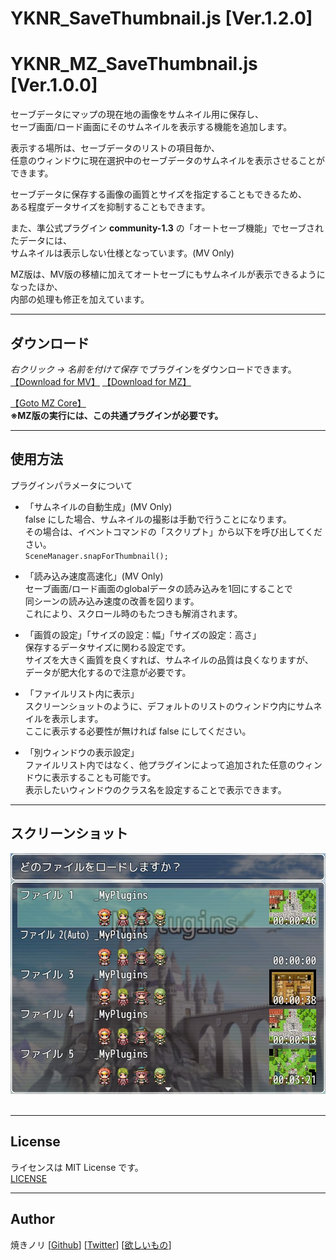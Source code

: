 # YKNR_SaveThumbnail.js [Ver.1.2.0]
# YKNR_MZ_SaveThumbnail.js [Ver.1.0.0]
セーブデータにマップの現在地の画像をサムネイル用に保存し、  
セーブ画面/ロード画面にそのサムネイルを表示する機能を追加します。  

表示する場所は、セーブデータのリストの項目毎か、  
任意のウィンドウに現在選択中のセーブデータのサムネイルを表示させることができます。  

セーブデータに保存する画像の画質とサイズを指定することもできるため、  
ある程度データサイズを抑制することもできます。  

また、準公式プラグイン **community-1.3** の「オートセーブ機能」でセーブされたデータには、  
サムネイルは表示しない仕様となっています。(MV Only)  

MZ版は、MV版の移植に加えてオートセーブにもサムネイルが表示できるようになったほか、  
内部の処理も修正を加えています。  

---

<!-- ここからURL一覧 -->
[LICENSE]: ./LICENSE
[【Download for MV】]: https://raw.githubusercontent.com/Yakinori0424/RPGMakerMVPlugins/master/plugins/YKNR_SaveThumbnail/YKNR_SaveThumbnail.js
[【Download for MZ】]: https://raw.githubusercontent.com/Yakinori0424/RPGMakerMVPlugins/master/plugins/YKNR_SaveThumbnail/YKNR_MZ_SaveThumbnail.js
[【Goto MZ Core】]: ../YKNR_Core
<!-- ここまでURL一覧 -->

## ダウンロード
*右クリック → 名前を付けて保存* でプラグインをダウンロードできます。  
[【Download for MV】][] 
[【Download for MZ】][]  
  
[【Goto MZ Core】][]  
**※MZ版の実行には、この共通プラグインが必要です。**

---
## 使用方法
プラグインパラメータについて  
* 「サムネイルの自動生成」(MV Only)  
  false にした場合、サムネイルの撮影は手動で行うことになります。  
  その場合は、イベントコマンドの「スクリプト」から以下を呼び出してください。  
  `SceneManager.snapForThumbnail();`

* 「読み込み速度高速化」(MV Only)  
  セーブ画面/ロード画面のglobalデータの読み込みを1回にすることで  
  同シーンの読み込み速度の改善を図ります。  
  これにより、スクロール時のもたつきも解消されます。

* 「画質の設定」「サイズの設定：幅」「サイズの設定：高さ」  
  保存するデータサイズに関わる設定です。  
  サイズを大きく画質を良くすれば、サムネイルの品質は良くなりますが、  
  データが肥大化するので注意が必要です。

* 「ファイルリスト内に表示」  
  スクリーンショットのように、デフォルトのリストのウィンドウ内にサムネイルを表示します。  
  ここに表示する必要性が無ければ false にしてください。

* 「別ウィンドウの表示設定」  
  ファイルリスト内ではなく、他プラグインによって追加された任意のウィンドウに表示することも可能です。  
  表示したいウィンドウのクラス名を設定することで表示できます。  


---
## スクリーンショット
![](./res/YKNR_SaveThumbnail_01.jpg)<br><br>

---
## License
ライセンスは MIT License です。  
[LICENSE][]

---
## Author
焼きノリ
[[Github](https://github.com/Yakinori0424/RPGMakerMVPlugins)]
[[Twitter](https://twitter.com/Noritake0424)]
[[欲しいもの](https://www.amazon.jp/hz/wishlist/ls/3HAY7QN91DUF2?ref_=wl_share)]
